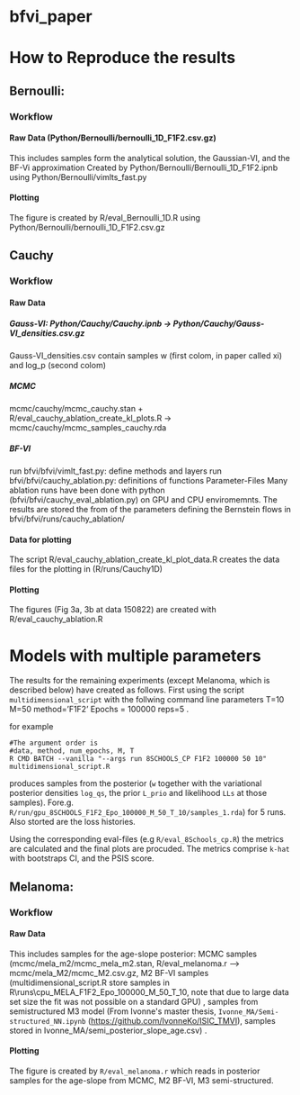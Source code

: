 # bfvi_paper

# How to Reproduce the results

## Bernoulli:
### Workflow
#### Raw Data (Python/Bernoulli/bernoulli_1D_F1F2.csv.gz)
This includes samples form the analytical solution, the Gaussian-VI, and the BF-Vi approximation
Created by Python/Bernoulli/Bernoulli_1D_F1F2.ipnb using Python/Bernoulli/vimlts_fast.py
#### Plotting
The figure is created by R/eval_Bernoulli_1D.R using Python/Bernoulli/bernoulli_1D_F1F2.csv.gz

## Cauchy
### Workflow
#### Raw Data
##### Gauss-VI: Python/Cauchy/Cauchy.ipnb → Python/Cauchy/Gauss-VI_densities.csv.gz
Gauss-VI_densities.csv contain samples w (first colom, in paper called xi) and log_p (second colom)

##### MCMC 
mcmc/cauchy/mcmc_cauchy.stan + R/eval_cauchy_ablation_create_kl_plots.R -> mcmc/cauchy/mcmc_samples_cauchy.rda 

##### BF-VI
run bfvi/bfvi/vimlt_fast.py: define methods and layers
run bfvi/bfvi/cauchy_ablation.py: definitions of functions
Parameter-Files 
Many ablation runs have been done with python (bfvi/bfvi/cauchy_eval_ablation.py) on GPU and CPU enviromemnts. The results are stored the from of the parameters defining the Bernstein flows in bfvi/bfvi/runs/cauchy_ablation/

#### Data for plotting
The script R/eval_cauchy_ablation_create_kl_plot_data.R creates the data files for the plotting in (R/runs/Cauchy1D)
#### Plotting
The figures (Fig 3a, 3b  at data 150822)  are created with  R/eval_cauchy_ablation.R

# Models with multiple parameters
The results for the remaining experiments (except Melanoma, which is described below) have created as follows. First using the script `multidimensional_script` with the follwing command line parameters T=10 M=50 method=’F1F2’ Epochs = 100000 reps=5 .

for example
```
#The argument order is 
#data, method, num_epochs, M, T
R CMD BATCH --vanilla "--args run 8SCHOOLS_CP F1F2 100000 50 10" multidimensional_script.R
```
produces samples from the posterior (`w` together with the variational posterior densities `log_qs`, the prior `L_prio` and likelihood `LLs` at those samples). Fore.g. `R/run/gpu_8SCHOOLS_F1F2_Epo_100000_M_50_T_10/samples_1.rda`) for 5 runs. Also storted are the loss histories. 

Using the corresponding eval-files (e.g `R/eval_8Schools_cp.R`) the metrics are calculated and the final plots are procuded. The metrics comprise `k-hat` with bootstraps CI, and the PSIS score.


## Melanoma:
### Workflow
#### Raw Data 
This includes samples for the age-slope posterior: MCMC samples (mcmc/mela_m2/mcmc_mela_m2.stan, R/eval_melanoma.r --> mcmc/mela_M2/mcmc_M2.csv.gz, M2 BF-VI samples (multidimensional_script.R store samples in R\runs\cpu_MELA_F1F2_Epo_100000_M_50_T_10, note that due to large data set size the fit was not possible on a standard GPU) , samples from semistructured M3 model (From Ivonne's master thesis, `Ivonne_MA/Semi-structured_NN.ipynb` (https://github.com/IvonneKo/ISIC_TMVI), samples stored in Ivonne_MA/semi_posterior_slope_age.csv) . 

#### Plotting
The figure is created by `R/eval_melanoma.r` which reads in posterior samples for the age-slope from MCMC, M2 BF-VI, M3 semi-structured.



